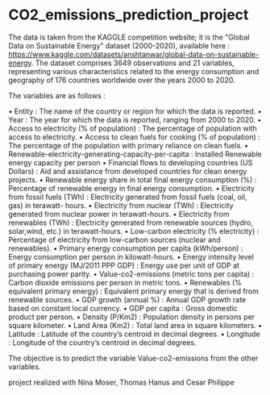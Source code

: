 # CO2_emissions_prediction_project

The data is taken from the KAGGLE competition website; it is the "Global Data on Sustainable Energy" dataset (2000-2020), available here : https://www.kaggle.com/datasets/anshtanwar/global-data-on-sustainable-energy.
The dataset comprises 3649 observations and 21 variables, representing various characteristics related to the energy consumption and geography of 176 countries worldwide over the years 2000 to 2020.

The variables are as follows :

• Entity : The name of the country or region for which the data is reported.
• Year : The year for which the data is reported, ranging from 2000 to 2020.
• Access to electricity (% of population) : The percentage of population with access to electricity.
• Access to clean fuels for cooking (% of population) : The percentage of the population with primary reliance on clean fuels.
• Renewable-electricity-generating-capacity-per-capita : Installed Renewable energy capacity per person
• Financial flows to developing countries (US Dollars) : Aid and assistance from developed countries for clean energy projects.
• Renewable energy share in total final energy consumption (%) : Percentage of renewable energy in final energy consumption.
• Electricity from fossil fuels (TWh) : Electricity generated from fossil fuels (coal, oil, gas) in terawatt- hours.
• Electricity from nuclear (TWh) : Electricity generated from nuclear power in terawatt-hours.
• Electricity from renewables (TWh) : Electricity generated from renewable sources (hydro, solar,wind, etc.) in terawatt-hours.
• Low-carbon electricity (% electricity) : Percentage of electricity from low-carbon sources (nuclear and renewables).
• Primary energy consumption per capita (kWh/person) : Energy consumption per person in kilowatt-hours.
• Energy intensity level of primary energy (MJ/2011 PPP GDP) : Energy use per unit of GDP at purchasing power parity.
• Value-co2-emissions (metric tons per capita) : Carbon dioxide emissions per person in metric tons.
• Renewables (% equivalent primary energy) : Equivalent primary energy that is derived from renewable sources.
• GDP growth (annual %) : Annual GDP growth rate based on constant local currency.
• GDP per capita : Gross domestic product per person.
• Density (P/Km2) : Population density in persons per square kilometer.
• Land Area (Km2) : Total land area in square kilometers.
• Latitude : Latitude of the country’s centroid in decimal degrees.
• Longitude : Longitude of the country’s centroid in decimal degrees.

The objective is to predict the variable Value-co2-emissions from the other variables.

project realized with Nina Moser, Thomas Hanus and Cesar Philippe
